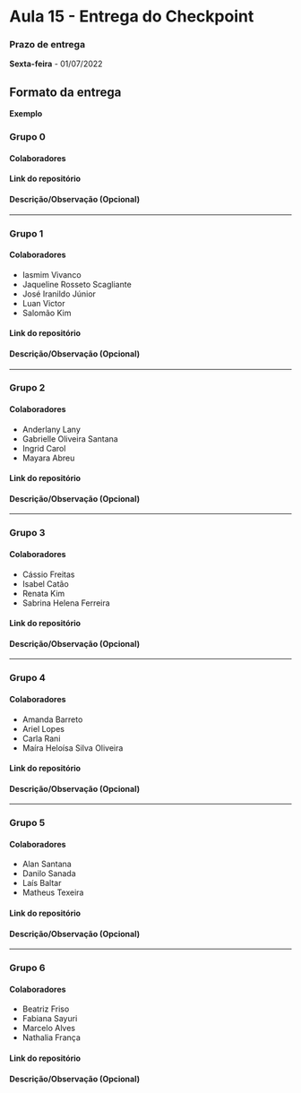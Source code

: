 # Aula 15 - Entrega do Checkpoint

### Prazo de entrega

**Sexta-feira** - 01/07/2022

## Formato da entrega

**Exemplo**

### Grupo 0

#### Colaboradores

#### Link do repositório

#### Descrição/Observação (Opcional)

----

### Grupo 1

#### Colaboradores

- Iasmim Vivanco
- Jaqueline Rosseto Scagliante
- José Iranildo Júnior
- Luan Victor
- Salomão Kim

#### Link do repositório

#### Descrição/Observação (Opcional)

----

### Grupo 2

#### Colaboradores

- Anderlany Lany
- Gabrielle Oliveira Santana
- Ingrid Carol
- Mayara Abreu

#### Link do repositório

#### Descrição/Observação (Opcional)

----

### Grupo 3

#### Colaboradores

- Cássio Freitas
- Isabel Catão
- Renata Kim
- Sabrina Helena Ferreira

#### Link do repositório

#### Descrição/Observação (Opcional)

----

### Grupo 4

#### Colaboradores

- Amanda Barreto
- Ariel Lopes
- Carla Rani
- Maíra Heloísa Silva Oliveira

#### Link do repositório

#### Descrição/Observação (Opcional)

----

### Grupo 5

#### Colaboradores

- Alan Santana
- Danilo Sanada
- Laís Baltar
- Matheus Texeira

#### Link do repositório

#### Descrição/Observação (Opcional)

----

### Grupo 6

#### Colaboradores

- Beatriz Friso
- Fabiana Sayuri
- Marcelo Alves
- Nathalia França

#### Link do repositório

#### Descrição/Observação (Opcional)

